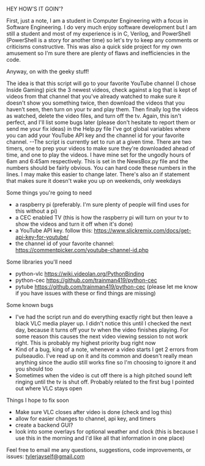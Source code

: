 HEY HOW'S IT GOIN'?

First, just a note, I am a student in Computer Engineering with a focus in Software Engineering. I do very much enjoy software development
 but I am still a student and most of my experience is in C, Verilog, and PowerShell (PowerShell is a story for another time) so 
 let's try to keep any comments or criticisms constructive. This was also a quick side project for my own amusement so I'm sure there are
 plenty of flaws and inefficiencies in the code.

Anyway, on with the geeky stuff!

The idea is that this script will go to your favorite YouTube channel (I chose Inside Gaming) pick the 3 newest videos, check against
a log that is kept of videos from that channel that you've already watched to make sure it doesn't show you something twice, then download 
the videos that you haven’t seen, then turn on your tv and play them. Then finally log the videos as watched, delete the video files,
and turn off the tv. Again, this isn't perfect, and I'll list some bugs later (please don't hesitate to report them or send me your fix ideas)
in the Help.py file I've got global variables where you can add your YouTube API key and the channel id for your favorite channel. 
  --The script is currently set to run at a given time. There are two timers, one to prep your videos to make sure they're downloaded
      ahead of time, and one to play the videos. I have mine set for the ungodly hours of 6am and 6:45am respectively. 
      This is set in the NewsBox.py file and the numbers should be fairly obvious. You can hard code these numbers in the lines. I may make this
      easier to change later. There's also an if statement that makes sure it doesn't wake you up on weekends, only weekdays

Some things you're going to need
  - a raspberry pi (preferably. I'm sure plenty of people will find uses for this without a pi)
  - a CEC enabled TV (this is how the raspberry pi will turn on your tv to show the videos and turn it off when it's done)
  - a YouTube API key. follow this: https://www.slickremix.com/docs/get-api-key-for-youtube/
  - the channel id of your favorite channel: https://commentpicker.com/youtube-channel-id.php

Some libraries you'll need
  - python-vlc https://wiki.videolan.org/PythonBinding
  - python-cec https://github.com/trainman419/python-cec
  - pytube https://github.com/trainman419/python-cec
  (please let me know if you have issues with these or find things are missing)
  
Some known bugs
  - I've had the script run and do everything exactly right but then leave a black VLC media player up. I didn't notice this until I
    checked the next day, because it turns off your tv when the video finishes playing. For some reason this causes the next video viewing
    session to not work right. This is probably my highest priority bug right now
  - Kind of a bug, king of a note, whenever a video starts I get 2 errors from pulseaudio. I've read up on it and its common and doesn't
    really mean anything since the audio still works fine so I'm choosing to ignore it and you should too
  - Sometimes when the video is cut off there is a high pitched sound left ringing until the tv is shut off. Probably related to the first
    bug I pointed out where VLC stays open
    
Things I hope to fix soon
  - Make sure VLC closes after video is done (check and log this)
  - allow for easier changes to channel, api key, and timers
  - create a backend GUI?
  - look into some overlays for optional weather and clock (this is because I use this in the morning and I'd like all that information
    in one place)
    
Feel free to email me any questions, suggestions, code improvements, or issues: tylerjayself@gmail.com
